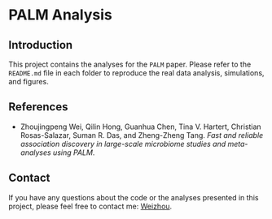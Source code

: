 # PALM Analysis

## Introduction

This project contains the analyses for the `PALM` paper. Please refer to the `README.md` file in each folder to reproduce the real data analysis, simulations, and figures.

## References

* Zhoujingpeng Wei, Qilin Hong, Guanhua Chen, Tina V. Hartert, Christian Rosas-Salazar,  Suman R. Das, and Zheng-Zheng Tang. *Fast and reliable association discovery in large-scale microbiome studies and meta-analyses using PALM*.

## Contact

If you have any questions about the code or the analyses presented in this project, please feel free to contact me: [Weizhou](mailto:zwei74@wisc.edu?subject=[GitHub]%20Melody%20paper%20analysis).

